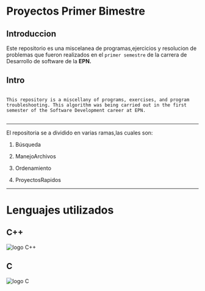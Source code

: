# Proyectos Primer Bimestre
 
## Introduccion 

 Este repositorio  es una miscelanea de programas,ejercicios y resolucion de problemas que fueron realizados en el  ` primer semestre ` de la carrera de Desarrollo de software de la **EPN.**
 ## Intro 
```

This repository is a miscellany of programs, exercises, and program troubleshooting. This algorithm was being carried out in the first semester of the Software Development career at EPN.


```
------------------------------------------------------

El repositoria se a dividido en varias ramas,las cuales son:
1. Búsqueda

2. ManejoArchivos

3. Ordenamiento

4. ProyectosRapidos
------------------------------------------------------
# Lenguajes utilizados
## C++
![logo C++](https://www.google.com/url?sa=i&url=https%3A%2F%2Fwww.educationmesd.com%2Fcourses%2Fcourse-on-c%2F&psig=AOvVaw1zy_Mrg7VQp17staX8Ozul&ust=1634173255526000&source=images&cd=vfe&ved=0CAkQjRxqFwoTCOi5mvWXxvMCFQAAAAAdAAAAABAJ)

## C
![logo C](https://www.google.com/url?sa=i&url=https%3A%2F%2Fwww.pngegg.com%2Fen%2Fpng-byoxw&psig=AOvVaw3zkL4pIrhBOj04dCjd2ARp&ust=1634173169448000&source=images&cd=vfe&ved=0CAkQjRxqFwoTCOjKvMyXxvMCFQAAAAAdAAAAABAD)
